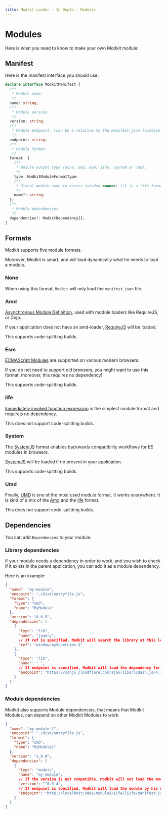 ```yaml
---
title: Modkit Loader - In Depth - Modules
---
```

# Modules

Here is what you need to know to make your own Modkit module:

## Manifest

Here is the manifest interface you should use:

``` typescript
declare interface ModkitManifest {
  /**
   * Module name.
   */
  name: string;
  /**
   * Module version.
   */
  version: string;
  /**
   * Module endpoint. (can be a relative to the manifest.json location if loaded by url)
   */
  endpoint: string;
  /**
   * Module format.
   */
  format: {
    /**
     * Module output type (none, amd, esm, iife, system or umd).
     */
    type: ModkitModuleFormatType;
    /**
     * Global module name to access (window.<name>) (if is a iife format)
     */
    name?: string;
  };
  /**
   * Module dependencies
   */
  dependencies?: ModkitDependency[];
}
```

## Formats

Modkit supports five module formats.

Moreover, Modkit is smart, and will load dynamically what he needs to load a module.

### None

When using this format, `Modkit` will only load the `manifest.json` file.

### Amd

[Asynchronous Module Definition](https://en.wikipedia.org/wiki/Asynchronous_module_definition), used with module loaders like RequireJS, or Dojo.

If your application does not have an amd-loader, [RequireJS](https://requirejs.org/) will be loaded.

This supports code-splitting builds.

### Esm

[ECMAScript Modules](https://nodejs.org/api/esm.html) are supported on various modern browsers.

If you do not need to support old browsers, you might want to use this format, moreover, this requires no dependency!

This supports code-splitting builds.

### Iife

[Immediately invoked function expression](https://en.wikipedia.org/wiki/Immediately_invoked_function_expression) is the simplest module format and requirejs no dependency.

This does not support code-splitting builds.

### System

The [SystemJS](https://github.com/systemjs/systemjs) format enables backwards compatibility workflows for ES modules in browsers.

[SystemJS](https://github.com/systemjs/systemjs) will be loaded if no present in your application.

This supports code-splitting builds.

### Umd

Finally, [UMD](https://github.com/umdjs/umd) is one of the most used module format. It works everywhere.
It is kind of a mix of the [Amd](#Amd) and the [Iife](#Iife) format.

This does not support code-splitting builds.

## Dependencies

You can add `Dependencies` to your module.

### Library dependencies

If your module needs a dependency in order to work, and you wish to check if it exists in the parent application, you can add it as a module dependency.

Here is an example:

``` json
{
  "name": "my-module",
  "endpoint": "./dist/entryfile.js",
  "format": {
    "type": "umd",
    "name": "MyModule"
  },
  "version": "0.0.5",
  "dependencies": [
    {
      "type": "lib",
      "name": "jquery",
      // If ref is specified, Modkit will search the library at this location
      "ref": "window.mySuperLibs.$"
    },
    {
      "type": "lib",
      "name": "_",
      // If endpoint is specified, Modkit will load the dependency for you.
      "endpoint": "https://cdnjs.cloudflare.com/ajax/libs/lodash.js/4.17.15/lodash.min.js"
    }
  ]
}
```

### Module dependencies

Modkit also supports Module dependencies, that means that Modkit Modules, can depend on other Modkit Modules to work.

``` json
{
  "name": "my-module-2",
  "endpoint": "./dist/entryfile.js",
  "format": {
    "type": "umd",
    "name": "MyModule2"
  },
  "version": "1.0.8",
  "dependencies": [
    {
      "type": "module",
      "name": "my-module",
      // If the version is not compatible, Modkit will not load the module.
      "version": "^0.0.4",
      // If endpoint is specified, Modkit will load the module by his manifest.
      "endpoint": "http://localhost:8081/modules/iife/liife/manifest.json"
    }
  ]
}
```
